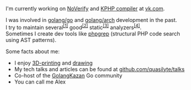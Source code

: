 I'm currently working on [NoVerify](https://github.com/VKCOM/noverify) and [KPHP compiler](https://github.com/VKCOM/kphp/) at [vk.com](https://github.com/VKCOM/).

I was involved in [golang/go](https://github.com/golang/go/commits?author=quasilyte) and [golang/arch](https://github.com/golang/arch/commits?author=quasilyte) development in the past.<br>
I try to maintain several<sup>[[1]](https://go-critic.github.io/)</sup> good<sup>[[2]](https://github.com/VKCOM/noverify)</sup> static<sup>[[3]](https://github.com/quasilyte/go-consistent)</sup> analyzers<sup>[[4]](https://github.com/quasilyte/go-ruleguard)</sup>.<br>
Sometimes I create dev tools like [phpgrep](https://github.com/quasilyte/phpgrep) (structural PHP code search using AST patterns).

Some facts about me:
* I enjoy [3D-printing](https://www.deviantart.com/quasilyte/art/3-D-printer-gophers-802397834) and [drawing](https://quasilyte.dev/gopherkon/)
* My tech talks and articles can be found at [github.com/quasilyte/talks](https://github.com/quasilyte/talks)
* Co-host of the [GolangKazan](https://GolangKazan.github.io/en) Go community
* You can call me Alex

